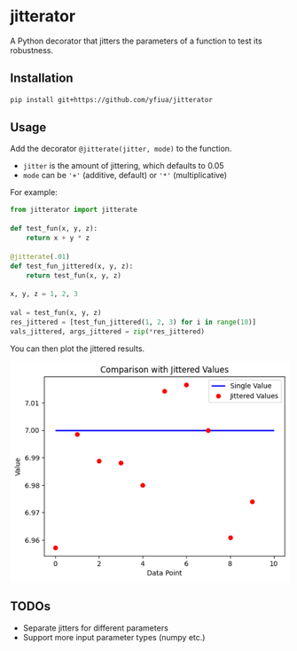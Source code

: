 # jitterator
A Python decorator that jitters the parameters of a function to test its robustness.

## Installation

```sh
pip install git+https://github.com/yfiua/jitterator
```
## Usage

Add the decorator `@jitterate(jitter, mode)` to the function. 

* `jitter` is the amount of jittering, which defaults to 0.05
* `mode` can be `'+'` (additive, default) or `'*'` (multiplicative)

For example:

```python
from jitterator import jitterate

def test_fun(x, y, z):
    return x + y * z

@jitterate(.01)
def test_fun_jittered(x, y, z):
    return test_fun(x, y, z)

x, y, z = 1, 2, 3

val = test_fun(x, y, z)
res_jittered = [test_fun_jittered(1, 2, 3) for i in range(10)]
vals_jittered, args_jittered = zip(*res_jittered)
```

You can then plot the jittered results.

![Example plot](example-plot.png)

## TODOs

* Separate jitters for different parameters
* Support more input parameter types (numpy etc.)
